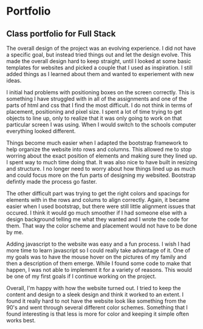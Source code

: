 # Portfolio
## Class portfolio for Full Stack


The overall design of the project was an evolving experience. I did not have a
specific goal, but instead tried things out and let the design evolve. This made
the overall design hard to keep straight, until I looked at some basic templates 
for websites and picked a couple that I used as inspiration. I still added things 
as I learned about them and wanted to experiement with new ideas.

I initial had problems with positioning boxes on the screen correctly. This is 
something I have struggled with in all of the assignments and one of the parts
of html and css that I find the most difficult. I do not think in terms of 
placement, positioning and pixel size. I spent a lot of time trying to get objects
to line up, only to realize that it was only going to work on that particular screen
I was using. When I would switch to the schools computer everything looked different.

Things become much easier when I adapted the bootstrap framework to help organize
the website into rows and columns. This allowed me to stop worring about the exact 
position of elements and making sure they lined up. I spent way to much time doing 
that. It was also nice to have built in resizing and structure. I no longer need to
worry about how things lined up as much and could focus more on the fun parts of 
designing my websited. Bootstrap defintly made the process go faster.

The other difficult part was trying to get the right colors and spacings for elements
with in the rows and colums to align correctly. Again, it became easier when I used 
bootstrap, but there were still little alignment issues that occured. I think it 
would go much smoother if I had someone else with a design background telling me 
what they wanted and I wrote the code for them. That way the color scheme and 
placement would not have to be done by me.

Adding javascript to the website was easy and a fun process. I wish I had more time to
learn javascript so I could really take advantage of it. One of my goals was to have
the mouse hover on the pictures of my family and then a description of them emerge. 
While I found some code to make that happen, I was not able to implement it for a 
variety of reasons. This would be one of my first goals if I continue working on the
project. 

Overall, I'm happy with how the website turned out. I tried to keep the content and 
design to a sleek design and think it worked to an extent. I found it really hard
to not have the website look like something from the 90's and went through several
different color schemes. Something that I found interesting is that less is more for
color and keeping it simple often works best.
